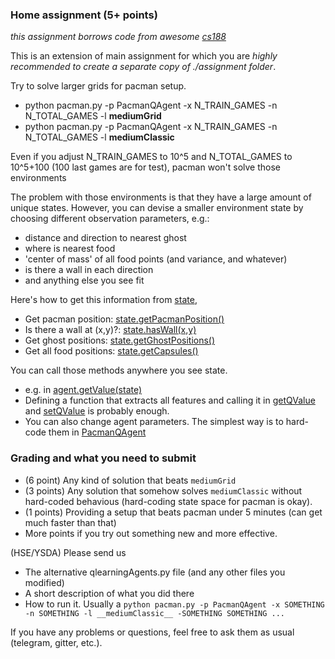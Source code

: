 
### __Home assignment__ (5+ points)
_this assignment borrows code from awesome [cs188](http://ai.berkeley.edu/project_overview.html)_

This is an extension of main assignment for which you are _highly recommended to create a separate copy of ./assignment folder_.

Try to solve larger grids for pacman setup.
* python pacman.py -p PacmanQAgent -x N_TRAIN_GAMES -n N_TOTAL_GAMES -l __mediumGrid__
* python pacman.py -p PacmanQAgent -x N_TRAIN_GAMES -n N_TOTAL_GAMES -l __mediumClassic__

Even if you adjust N_TRAIN_GAMES to 10^5 and N_TOTAL_GAMES to 10^5+100 (100 last games are for test), pacman won't solve those environments

The problem with those environments is that they have a large amount of unique states. However, you can devise a smaller environment state by choosing different observation parameters, e.g.:
 * distance and direction to nearest ghost
 * where is nearest food
 * 'center of mass' of all food points (and variance, and whatever)
 * is there a wall in each direction
 * and anything else you see fit 
 
Here's how to get this information from [state](https://github.com/yandexdataschool/Practical_RL/blob/master/week2/assignment/pacman.py#L49),
 * Get pacman position: [state.getPacmanPosition()](https://github.com/yandexdataschool/Practical_RL/blob/master/week2/assignment/pacman.py#L128)
 * Is there a wall at (x,y)?: [state.hasWall(x,y)](https://github.com/yandexdataschool/Practical_RL/blob/master/week2/assignment/pacman.py#L189)
 * Get ghost positions: [state.getGhostPositions()](https://github.com/yandexdataschool/Practical_RL/blob/master/week2/assignment/pacman.py#L144)
 * Get all food positions: [state.getCapsules()](https://github.com/yandexdataschool/Practical_RL/blob/master/week2/assignment/pacman.py#L153)
 
You can call those methods anywhere you see state.
 * e.g. in [agent.getValue(state)](https://github.com/yandexdataschool/Practical_RL/blob/master/week2/assignment/qlearningAgents.py#L52)
 * Defining a function that extracts all features and calling it in [getQValue](https://github.com/yandexdataschool/Practical_RL/blob/master/week2/assignment/qlearningAgents.py#L38) and [setQValue](https://github.com/yandexdataschool/Practical_RL/blob/master/week2/assignment/qlearningAgents.py#L44) is probably enough.
 * You can also change agent parameters. The simplest way is to hard-code them in [PacmanQAgent](https://github.com/yandexdataschool/Practical_RL/blob/master/week2/assignment/qlearningAgents.py#L140)

### Grading and what you need to submit
* (6 point) Any kind of solution that beats `mediumGrid`
* (3 points) Any solution that somehow solves `mediumClassic` without hard-coded behavious (hard-coding state space for pacman is okay).
* (1 points) Providing a setup that beats pacman under 5 minutes (can get much faster than that)
* More points if you try out something new and more effective.

(HSE/YSDA) Please send us 
* The alternative qlearningAgents.py file (and any other files you modified)
* A short description of what you did there
* How to run it. Usually a `python pacman.py -p PacmanQAgent -x SOMETHING -n SOMETHING -l __mediumClassic__ -SOMETHING SOMETHING ...`

If you have any problems or questions, feel free to ask them as usual (telegram, gitter, etc.).

